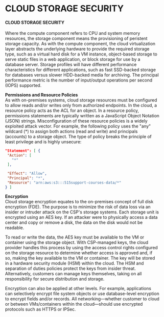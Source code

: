 # CLOUD STORAGE SECURITY

#### CLOUD STORAGE SECURITY

Where the compute component refers to CPU and system memory resources, the storage component means the provisioning of peristent storage capacity. As with the compute component, the cloud virtualization layer abstracts the underlying hardware to provide the required storage type, such as a virtual hard disk for a VM instance, object-based storage to serve static files in a web application, or block storage for use by a database server. Storage profiles will have different performance characteristics for different applications, such as fast SSD-backed storage for databases versus slower HDD-backed media for archiving. The principal performance metric is the number of input/output operations per second (IOPS) supported.

**Permissions and Resource Policies**  
As with on-premises systems, cloud storage resources must be configured to allow reads and/or writes only from authorized endpoints. In the cloud, a resource policy acts as the ACL for an object. In a resource policy, permissions statements are typically written as a JavaScript Object Notation (JSON) strings. Misconfiguration of these resource policies is a widely exploited attack vector. For example, the following policy uses the "any" wildcard (\*) to assign both actions (read and write) and principals (accounts) to a storage object. The type of policy breaks the principle of least privilege and is highly unsecure:

```Json
"Statement": [ {
 "Action": [
   "*"
 ],

 "Effect": "Allow",
 "Principal": "*",
 "Resource": "arn:aws:s3:::515support-courses-data/*"
} ]
``` 

**Encryption**  
Cloud storage encryption equates to the on-premises concept of full disk encryption (FDE). The purpose is to minimize the risk of data loss via an insider or intruder attack on the CSP's storage systems. Each storage unit is encrypted using an AES key. If an attacker were to physically access a data center and copy or remove a disk, the data on the disk would not be readable.

To read or write the data, the AES key must be available to the VM or container using the storage object. With CSP-managed keys, the cloud provider handles this process by using the access control rights configured on the storage resource to determine whether access is approved and, if so, making the key available to the VM or container. The key will be stored in a hardware security module (HSM) within the cloud. The HSM and separation of duties policies protect the keys from insider threat. Alternatively, customers can manage keys themselves, taking on all responsibility for secure distribution and storage.

Encryption can also be applied at other levels. For example, applications can selectively encrypt file system objects or use database-level encryption to encrypt fields and/or records. All networking—whether customer to cloud or between VMs/containers within the cloud—should use encrypted protocols such as HTTPS or IPSec.
